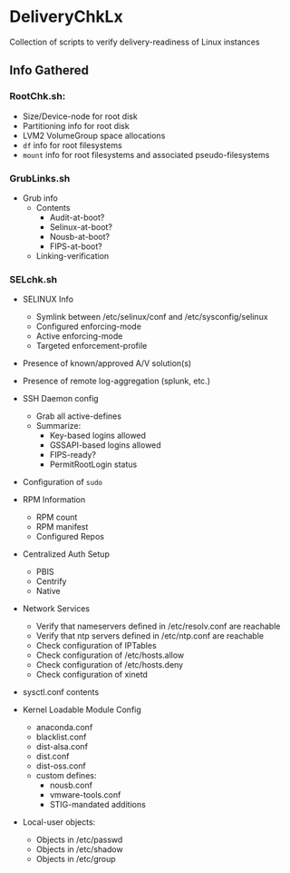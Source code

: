 # DeliveryChkLx
Collection of scripts to verify delivery-readiness of Linux instances

## Info Gathered
### RootChk.sh:
* Size/Device-node for root disk
* Partitioning info for root disk
* LVM2 VolumeGroup space allocations
* `df` info for root filesystems
* `mount` info for root filesystems and associated pseudo-filesystems

### GrubLinks.sh
* Grub info
  * Contents
    * Audit-at-boot?
    * Selinux-at-boot?
    * Nousb-at-boot?
    * FIPS-at-boot?
  * Linking-verification

### SELchk.sh
* SELINUX Info
  * Symlink between /etc/selinux/conf and /etc/sysconfig/selinux
  * Configured enforcing-mode
  * Active enforcing-mode
  * Targeted enforcement-profile

* Presence of known/approved A/V solution(s)
* Presence of remote log-aggregation (splunk, etc.)
* SSH Daemon config
  * Grab all active-defines
  * Summarize:
    * Key-based logins allowed
    * GSSAPI-based logins allowed
    * FIPS-ready?
    * PermitRootLogin status
* Configuration of `sudo`
* RPM Information
  * RPM count
  * RPM manifest
  * Configured Repos
* Centralized Auth Setup
  * PBIS
  * Centrify
  * Native
* Network Services
  * Verify that nameservers defined in /etc/resolv.conf are reachable
  * Verify that ntp servers defined in /etc/ntp.conf are reachable
  * Check configuration of IPTables
  * Check configuration of /etc/hosts.allow
  * Check configuration of /etc/hosts.deny
  * Check configuration of xinetd
* sysctl.conf contents
* Kernel Loadable Module Config
  * anaconda.conf
  * blacklist.conf
  * dist-alsa.conf
  * dist.conf
  * dist-oss.conf
  * custom defines:
    * nousb.conf
    * vmware-tools.conf
    * STIG-mandated additions
* Local-user objects:
  * Objects in /etc/passwd
  * Objects in /etc/shadow
  * Objects in /etc/group
